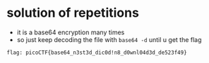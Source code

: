 # solution of repetitions

- it is a base64 encryption many times 
- so just keep decoding the file with ```base64 -d``` until u get the flag

```
flag: picoCTF{base64_n3st3d_dic0d!n8_d0wnl04d3d_de523f49}
```
